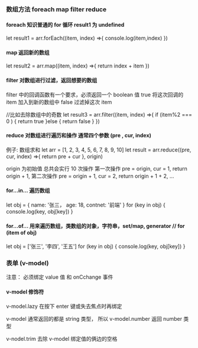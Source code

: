 ### 数组方法 foreach map filter reduce

#### foreach 知识普通的 for 循环 result1 为 undefined

let result1 = arr.forEach((item, index) =>{
console.log(item,index)
})

#### map 返回新的数组

let result2 = arr.map((item, index) =>{
return index + item
})

#### filter 对数组进行过滤，返回想要的数组

filter 中的回调函数有一个要求，必须返回一个 boolean 值
true 将这次回调的 item 加入到新的数组中
false 过滤掉这次 item

//比如去除数组中的奇数
let result3 = arr.filter((item, index) =>{
if (item%2 === 0 ) {
return true
}else {
return false
}
})

#### reduce 对数组进行遍历和操作 通常四个参数 (pre , cur, index)

例子: 数组求和
let arr = [1, 2, 3, 4, 5, 6, 7, 8, 9, 10]
let result = arr.reduce((pre, cur, index) =>{
return pre + cur
}, origin)

origin 为初始值
总共会实行 10 次操作
第一次操作 pre = origin, cur = 1, return origin + 1,
第二次操作 pre = origin + 1, cur = 2, return origin + 1 + 2,
...

#### for...in... 遍历数组

let obj = {
name: '张三，
age: 18,
contnet: '前端'
}
for (key in obj) {
console.log(key, obj[key])
}

#### for...of... 用来遍历数组，类数组的对象，字符串，set/map, generator // for (item of obj)

let obj = ['张三', '李四', '王五']
for (key in obj) {
console.log(key, obj[key])
}

### 表单 (v-model)

注意： 必须绑定 value 值 和 onCchange 事件

#### v-model 修饰符

v-model.lazy 在按下 enter 键或失去焦点时再绑定

v-model 通常返回的都是 string 类型， 所以 v-model.number 返回 number 类型

v-nodel.trim 去除 v-model 绑定值的俩边的空格
